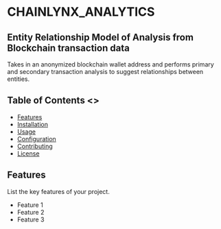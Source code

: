 # CHAINLYNX_ANALYTICS

## Entity Relationship Model of Analysis from Blockchain transaction data

Takes in an anonymized blockchain wallet address and performs primary and secondary transaction analysis to suggest relationships between entities.

## Table of Contents <<TBD>>

- [Features](#features)
- [Installation](#installation)
- [Usage](#usage)
- [Configuration](#configuration)
- [Contributing](#contributing)
- [License](#license)

## Features

List the key features of your project.

- Feature 1
- Feature 2
- Feature 3
